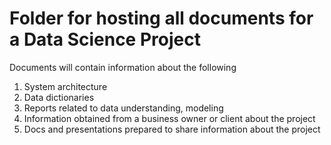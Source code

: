 # Folder for hosting all documents for a Data Science Project

Documents will contain information about the following 

1. System architecture
2. Data dictionaries
3. Reports related to data understanding, modeling
4. Information obtained from a business owner or client about the project
5. Docs and presentations prepared to share information about the project 
